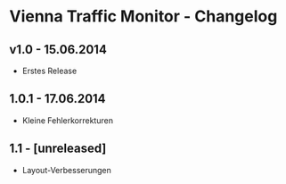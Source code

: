 # Vienna Traffic Monitor - Changelog

## v1.0 - 15.06.2014

* Erstes Release


## 1.0.1 - 17.06.2014

* Kleine Fehlerkorrekturen


## 1.1 - [unreleased]

* Layout-Verbesserungen